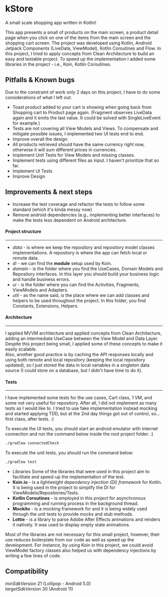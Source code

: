 # kStore
A small scale shopping app written in Kotlin!

This app presents a small of products on the main screen, a product detail page when you click on one of the items from the main screen and the shopping cart screen. The project was developed using Kotlin, Android Jetpack Components (LiveData, ViewModel), Kotlin Coroutines and Flow.
In this project, I tried to apply concepts from Clean Architecture to build an easy and testable project. To speed up the implementation I added some libraries in the project - i.e., Koin, Kotlin Coroutines.
     
Pitfalls & Known bugs
--------
Due to the constraint of work only 2 days on this project, I have to do some considerations of what I left out:
- Toast product added to your cart is showing when going back from Shopping cart to Product page again. (Fragment observes LiveData again and it emits the last value. It could be solved with SingleLiveEvent for example.)
- Tests are not covering all View Models and Views. To compensate and mitigate possible issues, I implemented two UI tests end to end. 
- Improve overall the design.
- All products retrieved should have the same currency right now, otherwise it will sum different prices in currencies.
- Implement Unit Tests for View Models and missing classes.
- Implement tests using different files as input. I haven't prioritize that so far.  
- Implement UI Tests
- Improve Design

Improvements & next steps
--------
- Increase the test coverage and refactor the tests to follow some standard (which it's kinda messy now)
- Remove android dependencies (e.g., implementing better interfaces) to make the tests less dependent on Android architecture.  

#### Project structure
--------
- *data* - is where we keep the repository and repository model classes implementations. A repository is where the app can fetch local or remote data.
- *di* - we can find the **module** setup used by Koin.
- *domain* - is the folder where you find the UseCases, Domain Models and Repository interfaces. In this layer you should build your business logic and handle business errors.
- *ui* - is the folder where you can find the Activities, Fragments, ViewModels and Adapters.
- *util* - as the name said, is the place where we can add classes and helpers to be used throughout the project. In this folder, you find Constants, Extensions, Helpers.

#### Architecture
---
I applied MVVM architecture and applied concepts from Clean Architecture, adding an intermediate UseCase between the View Model and Data Layer. Despite this project being small, I applied some of these concepts to make it easily scalable.  
Also, another good practice is by caching the API responses locally and using both remote and local repository (keeping the local repository updated), so I just stored the data in local variables in a singleton data source (I could store on a database, but I didn't have time to do it).   

#### Tests
---
I have implemented some tests for the use cases, Cart class, 1 VM, and some not very useful for repository. After all, I did not implement as many tests as I would like to.
I tried to use fake implementation instead mocking and started applying TDD, but at the 2nd day things got out of control, so... first class, after tests. :(

To execute the UI tests, you should start an android emulator with internet connection and run the command below inside the root project folder. :) 
```bash
./gradlew connectedCheck
```

To execute the unit tests, you should run the command below:
```bash
./gradlew test
```

- Libraries
Some of the libraries that were used in this project aim to facilitate and speed-up the implementation of the test. 
- **Koin.io** - is a *lightweight dependency injection (DI) framework* for Kotlin. It is being used in the project to simplify the DI for ViewModels/Repositories/Tests.
- **Kotlin Coroutines** - is employed in this project for asynchronous programming and running process in the background thread.
- **Mockito** - is a mocking framework for and it is being widely used through the unit tests to provide mocks and stub methods.
- **Lottie** - is a library to parse Adobe After Effects animations and renders it natively. It was used to display empty state animations.

Most of the libraries are not necessary for this small project, however, their use reduces boilerplate from our code as well as speed up the development. 
For instance, by using Koin in this project, we could avoid ViewModel factory classes also helped us with dependency injections by writing a few lines of code.

Compatibility
--------
*minSdkVersion* 21 (Lollipop - Android 5.0)  
*targetSdkVersion* 30 (Android 11)

